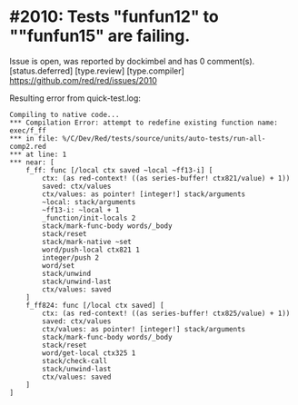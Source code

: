 
#2010: Tests "funfun12" to ""funfun15" are failing.
================================================================================
Issue is open, was reported by dockimbel and has 0 comment(s).
[status.deferred] [type.review] [type.compiler]
<https://github.com/red/red/issues/2010>

Resulting error from quick-test.log:

```
Compiling to native code...
*** Compilation Error: attempt to redefine existing function name: exec/f_ff 
*** in file: %/C/Dev/Red/tests/source/units/auto-tests/run-all-comp2.red 
*** at line: 1 
*** near: [
    f_ff: func [/local ctx saved ~local ~ff13-i] [
        ctx: (as red-context! ((as series-buffer! ctx821/value) + 1)) 
        saved: ctx/values 
        ctx/values: as pointer! [integer!] stack/arguments 
        ~local: stack/arguments 
        ~ff13-i: ~local + 1 
        _function/init-locals 2 
        stack/mark-func-body words/_body 
        stack/reset 
        stack/mark-native ~set 
        word/push-local ctx821 1 
        integer/push 2 
        word/set 
        stack/unwind 
        stack/unwind-last 
        ctx/values: saved
    ] 
    f_ff824: func [/local ctx saved] [
        ctx: (as red-context! ((as series-buffer! ctx825/value) + 1)) 
        saved: ctx/values 
        ctx/values: as pointer! [integer!] stack/arguments 
        stack/mark-func-body words/_body 
        stack/reset 
        word/get-local ctx325 1 
        stack/check-call 
        stack/unwind-last 
        ctx/values: saved
    ]
]
```




